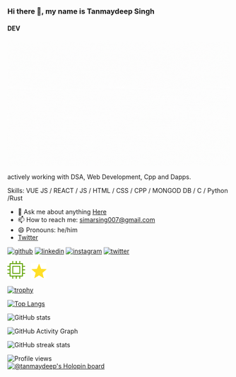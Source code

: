 ### Hi there 👋, my name is Tanmaydeep Singh
#### DEV
![GIF](https://github.com/Tanmaydeep-Singh/Tanmaydeep-Singh/blob/main/GIF/TANMAYDEEP%20SINGH.gif)


actively working with DSA, Web Development, Cpp and Dapps.

Skills: VUE JS / REACT / JS / HTML / CSS / CPP / MONGOD DB / C / Python /Rust

- 💬 Ask me about anything [Here](https://www.linkedin.com/in/tanmaydeep-singh) 
- 📫 How to reach me: simarsing007@gmail.com
- 😄 Pronouns: he/him
- [Twitter](https://twitter.com/SinghTanmaydeep)



[<img src='https://cdn.jsdelivr.net/npm/simple-icons@3.0.1/icons/github.svg' alt='github' height='40'>](https://github.com/Tanmaydeep-Singh)  [<img src='https://cdn.jsdelivr.net/npm/simple-icons@3.0.1/icons/linkedin.svg' alt='linkedin' height='40'>](https://www.linkedin.com/in/https://www.linkedin.com/in/tanmaydeep-singh)  [<img src='https://cdn.jsdelivr.net/npm/simple-icons@3.0.1/icons/instagram.svg' alt='instagram' height='40'>](https://www.instagram.com/https://www.instagram.com/tanmayyy.deep/)  [<img src='https://cdn.jsdelivr.net/npm/simple-icons@3.0.1/icons/twitter.svg' alt='twitter' height='40'>](https://twitter.com/https://twitter.com/SinghTanmaydeep) 

<a href='https://docs.github.com/en/developers'><img src='https://raw.githubusercontent.com/acervenky/animated-github-badges/master/assets/devbadge.gif' width='40' height='40'></a> <a href='https://stars.github.com/'><img src='https://raw.githubusercontent.com/acervenky/animated-github-badges/master/assets/starbadge.gif' width='35' height='35'></a> 

[![trophy](https://github-profile-trophy.vercel.app/?username=Tanmaydeep-Singh)](https://github.com/ryo-ma/github-profile-trophy)

[![Top Langs](https://github-readme-stats.vercel.app/api/top-langs/?username=Tanmaydeep-Singh)](https://github.com/anuraghazra/github-readme-stats)

![GitHub stats](https://github-readme-stats.vercel.app/api?username=Tanmaydeep-Singh&show_icons=true)  

![GitHub Activity Graph](https://activity-graph.herokuapp.com/graph?username=Tanmaydeep-Singh)  

![GitHub streak stats](https://github-readme-streak-stats.herokuapp.com/?user=Tanmaydeep-Singh)  

![Profile views](https://gpvc.arturio.dev/Tanmaydeep-Singh)  
[![@tanmaydeep's Holopin board](https://holopin.io/api/user/board?user=tanmaydeep)](https://holopin.io/@tanmaydeep)
